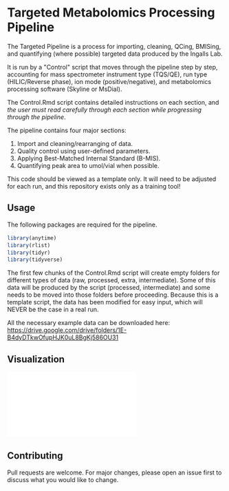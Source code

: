 # Targeted Metabolomics Processing Pipeline

The Targeted Pipeline is a process for importing, cleaning, QCing, BMISing, and quantifying (where possible) targeted data produced by the Ingalls Lab.

It is run by a "Control" script that moves through the pipeline step by step, accounting for mass spectrometer instrument type (TQS/QE), run type (HILIC/Reverse phase), ion mode (positive/negative), and metabolomics processing software (Skyline or MsDial).

The Control.Rmd script contains detailed instructions on each section, and *the user must read carefully through each section while progressing through the pipeline*.

The pipeline contains four major sections:

1.  Import and cleaning/rearranging of data.
2.  Quality control using user-defined parameters.
3.  Applying Best-Matched Internal Standard (B-MIS).
4.  Quantifying peak area to umol/vial when possible.

This code should be viewed as a template only. It will need to be adjusted for each run, and this repository exists only as a training tool!

## Usage

The following packages are required for the pipeline.

``` r
library(anytime)
library(rlist)
library(tidyr)
library(tidyverse)
```

The first few chunks of the Control.Rmd script will create empty folders for different types of data (raw, processed, extra, intermediate). Some of this data will be produced by the script (processed, intermediate) and some needs to be moved into those folders before proceeding. Because this is a template script, the data has been modified for easy input, which will NEVER be the case in a real run.

All the necessary example data can be downloaded here: <https://drive.google.com/drive/folders/1E-B4dyDTkwOfupHJK0uL8BgKj586OU31>

## Visualization

![Image Title](visual/Targeted_Pipeline_Visualization.pdf)

## Contributing

Pull requests are welcome. For major changes, please open an issue first to discuss what you would like to change.
